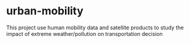 # urban-mobility
This project use human mobility data and satellite products to study the impact of extreme weather/pollution on transportation decision
